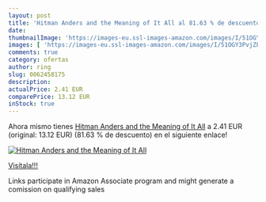 ```yaml
---
layout: post
title: 'Hitman Anders and the Meaning of It All al 81.63 % de descuento'
date: 
thumbnailImage: 'https://images-eu.ssl-images-amazon.com/images/I/51OGY3PvjZL._SL200_.jpg'
images: [ 'https://images-eu.ssl-images-amazon.com/images/I/51OGY3PvjZL._SL200_.jpg' ]
comments: true
category: ofertas
author: ring
slug: 0062458175
description:
actualPrice: 2.41 EUR
comparePrice: 13.12 EUR
inStock: true
---
```


Ahora mismo tienes [Hitman Anders and the Meaning of It All](https://www.amazon.es/dp/0062458175/?tag=tolees-21) a 2.41 EUR (original: 13.12 EUR) (81.63 %  de descuento) en el siguiente enlace!

[![Hitman Anders and the Meaning of It All](https://images-eu.ssl-images-amazon.com/images/I/51OGY3PvjZL._SL200_.jpg)](https://www.amazon.es/dp/0062458175/?tag=tolees-21)

[Visítala!!!](https://www.amazon.es/dp/0062458175/?tag=tolees-21)

Links participate in Amazon Associate program and might generate a comission on qualifying sales
